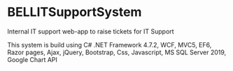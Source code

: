 # BELLITSupportSystem
Internal IT support web-app to raise tickets for IT Support

This system is build using C# .NET Framework 4.7.2, WCF, MVC5, EF6, Razor pages, Ajax, jQuery, Bootstrap, Css, Javascript, MS SQL Server 2019, Google Chart API

